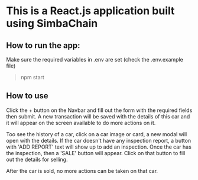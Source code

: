 # This is a React.js application built using SimbaChain

## How to run the app:

Make sure the required variables in .env are set (check the .env.example file)

> npm start

## How to use

Click the + button on the Navbar and fill out the form with the required fields then submit.
A new transaction will be saved with the details of this car and it will appear on the screen available to do more actions on it.

Too see the history of a car, click on a car image or card, a new modal will open with the details.
If the car doesn't have any inspection report, a button with 'ADD REPORT' text will show up to add an inspection.
Once the car has the inspection, then a 'SALE' button will appear. Click on that button to fill out the details for selling.

After the car is sold, no more actions can be taken on that car.